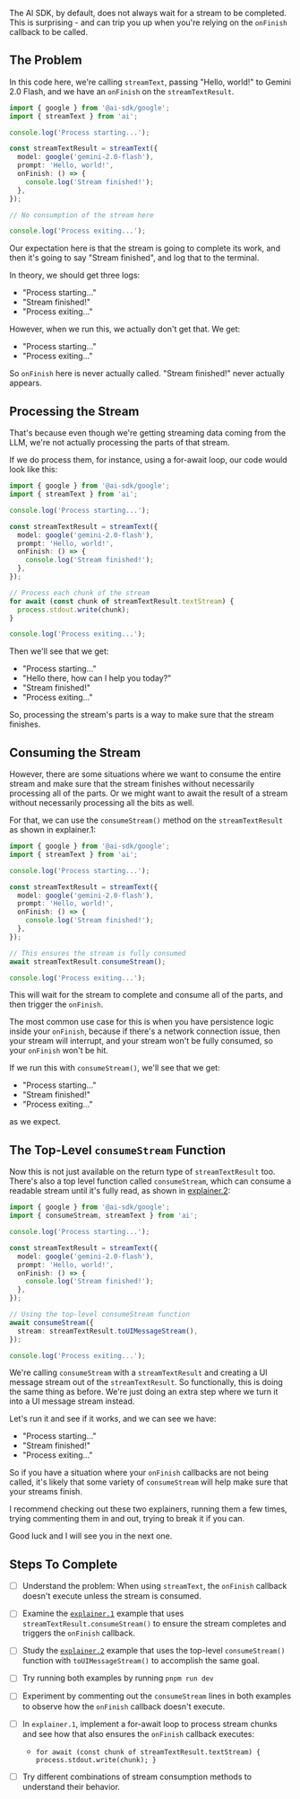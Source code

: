 The AI SDK, by default, does not always wait for a stream to be completed. This is surprising - and can trip you up when you're relying on the `onFinish` callback to be called.

## The Problem

In this code here, we're calling `streamText`, passing "Hello, world!" to Gemini 2.0 Flash, and we have an `onFinish` on the `streamTextResult`.

```ts
import { google } from '@ai-sdk/google';
import { streamText } from 'ai';

console.log('Process starting...');

const streamTextResult = streamText({
  model: google('gemini-2.0-flash'),
  prompt: 'Hello, world!',
  onFinish: () => {
    console.log('Stream finished!');
  },
});

// No consumption of the stream here

console.log('Process exiting...');
```

Our expectation here is that the stream is going to complete its work, and then it's going to say "Stream finished", and log that to the terminal.

In theory, we should get three logs:

- "Process starting..."
- "Stream finished!"
- "Process exiting..."

However, when we run this, we actually don't get that. We get:

- "Process starting..."
- "Process exiting..."

So `onFinish` here is never actually called. "Stream finished!" never actually appears.

## Processing the Stream

That's because even though we're getting streaming data coming from the LLM, we're not actually processing the parts of that stream.

If we do process them, for instance, using a for-await loop, our code would look like this:

```ts
import { google } from '@ai-sdk/google';
import { streamText } from 'ai';

console.log('Process starting...');

const streamTextResult = streamText({
  model: google('gemini-2.0-flash'),
  prompt: 'Hello, world!',
  onFinish: () => {
    console.log('Stream finished!');
  },
});

// Process each chunk of the stream
for await (const chunk of streamTextResult.textStream) {
  process.stdout.write(chunk);
}

console.log('Process exiting...');
```

Then we'll see that we get:

- "Process starting..."
- "Hello there, how can I help you today?"
- "Stream finished!"
- "Process exiting..."

So, processing the stream's parts is a way to make sure that the stream finishes.

## Consuming the Stream

However, there are some situations where we want to consume the entire stream and make sure that the stream finishes without necessarily processing all of the parts. Or we might want to await the result of a stream without necessarily processing all the bits as well.

For that, we can use the `consumeStream()` method on the `streamTextResult` as shown in explainer.1:

```ts
import { google } from '@ai-sdk/google';
import { streamText } from 'ai';

console.log('Process starting...');

const streamTextResult = streamText({
  model: google('gemini-2.0-flash'),
  prompt: 'Hello, world!',
  onFinish: () => {
    console.log('Stream finished!');
  },
});

// This ensures the stream is fully consumed
await streamTextResult.consumeStream();

console.log('Process exiting...');
```

This will wait for the stream to complete and consume all of the parts, and then trigger the `onFinish`.

The most common use case for this is when you have persistence logic inside your `onFinish`, because if there's a network connection issue, then your stream will interrupt, and your stream won't be fully consumed, so your `onFinish` won't be hit.

If we run this with `consumeStream()`, we'll see that we get:

- "Process starting..."
- "Stream finished!"
- "Process exiting..."

as we expect.

## The Top-Level `consumeStream` Function

Now this is not just available on the return type of `streamTextResult` too. There's also a top level function called `consumeStream`, which can consume a readable stream until it's fully read, as shown in [explainer.2](../explainer.2/main.ts):

```ts
import { google } from '@ai-sdk/google';
import { consumeStream, streamText } from 'ai';

console.log('Process starting...');

const streamTextResult = streamText({
  model: google('gemini-2.0-flash'),
  prompt: 'Hello, world!',
  onFinish: () => {
    console.log('Stream finished!');
  },
});

// Using the top-level consumeStream function
await consumeStream({
  stream: streamTextResult.toUIMessageStream(),
});

console.log('Process exiting...');
```

We're calling `consumeStream` with a `streamTextResult` and creating a UI message stream out of the `streamTextResult`. So functionally, this is doing the same thing as before. We're just doing an extra step where we turn it into a UI message stream instead.

Let's run it and see if it works, and we can see we have:

- "Process starting..."
- "Stream finished!"
- "Process exiting..."

So if you have a situation where your `onFinish` callbacks are not being called, it's likely that some variety of `consumeStream` will help make sure that your streams finish.

I recommend checking out these two explainers, running them a few times, trying commenting them in and out, trying to break it if you can.

Good luck and I will see you in the next one.

## Steps To Complete

- [ ] Understand the problem: When using `streamText`, the `onFinish` callback doesn't execute unless the stream is consumed.

- [ ] Examine the [`explainer.1`](./main.ts) example that uses `streamTextResult.consumeStream()` to ensure the stream completes and triggers the `onFinish` callback.

- [ ] Study the [`explainer.2`](../explainer.2/main.ts) example that uses the top-level `consumeStream()` function with `toUIMessageStream()` to accomplish the same goal.

- [ ] Try running both examples by running `pnpm run dev`

- [ ] Experiment by commenting out the `consumeStream` lines in both examples to observe how the `onFinish` callback doesn't execute.

- [ ] In `explainer.1`, implement a for-await loop to process stream chunks and see how that also ensures the `onFinish` callback executes:
  - `for await (const chunk of streamTextResult.textStream) { process.stdout.write(chunk); }`

- [ ] Try different combinations of stream consumption methods to understand their behavior.
